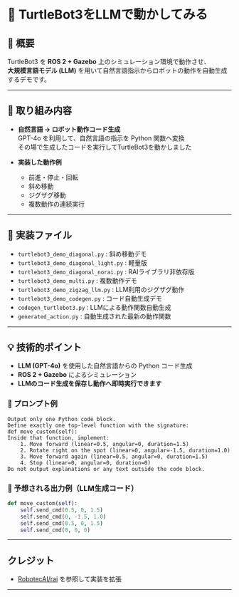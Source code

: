 # 🚀 TurtleBot3をLLMで動かしてみる

## 📝 概要
TurtleBot3 を **ROS 2 + Gazebo** 上のシミュレーション環境で動作させ、  
**大規模言語モデル (LLM)** を用いて自然言語指示からロボットの動作を自動生成するデモです。

---

## 🎯 取り組み内容
- **自然言語 → ロボット動作コード生成**  
  GPT-4o を利用して、自然言語の指示を Python 関数へ変換  
  その場で生成したコードを実行してTurtleBot3を動かしました

- **実装した動作例**
  - 前進・停止・回転
  - 斜め移動
  - ジグザグ移動
  - 複数動作の連続実行

---

## 📂 実装ファイル
- `turtlebot3_demo_diagonal.py` : 斜め移動デモ
- `turtlebot3_demo_diagonal_light.py` : 軽量版
- `turtlebot3_demo_diagonal_norai.py` : RAIライブラリ非依存版
- `turtlebot3_demo_multi.py` : 複数動作デモ
- `turtlebot3_demo_zigzag_llm.py` : LLM利用のジグザグ動作
- `turtlebot3_demo_codegen.py` : コード自動生成デモ
- `codegen_turtlebot3.py` : LLMによる動作関数自動生成
- `generated_action.py` : 自動生成された最新の動作関数

---
## 💡 技術的ポイント
- **LLM (GPT-4o)** を使用した自然言語からの Python コード生成  
- **ROS 2 + Gazebo** によるシミュレーション  
- **LLMのコード生成を保存し動作へ即時実行できます**   

### 🔹 プロンプト例
```text
Output only one Python code block.
Define exactly one top-level function with the signature:
def move_custom(self):
Inside that function, implement:
    1. Move forward (linear=0.5, angular=0, duration=1.5)
    2. Rotate right on the spot (linear=0, angular=-1.5, duration=1.0)
    3. Move forward again (linear=0.5, angular=0, duration=1.5)
    4. Stop (linear=0, angular=0, duration=0)
Do not output explanations or any text outside the code block.
```

### 🔹 予想される出力例（LLM生成コード）
```python
def move_custom(self):
    self.send_cmd(0.5, 0, 1.5)
    self.send_cmd(0, -1.5, 1.0)
    self.send_cmd(0.5, 0, 1.5)
    self.send_cmd(0, 0, 0)
```
---

##  クレジット
- [RobotecAI/rai](https://github.com/RobotecAI/rai) を参照して実装を拡張

---
